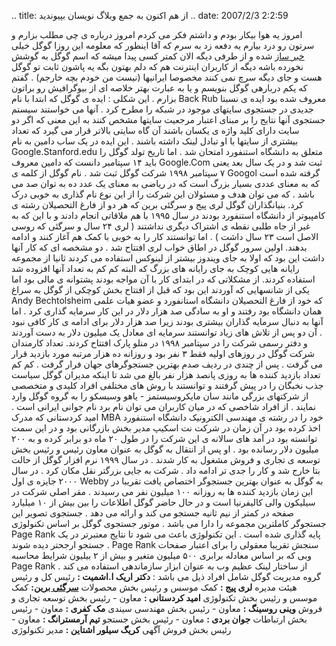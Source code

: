 .. title: از هم اکنون به جمع وبلاگ نویسان بپیوندید .. date: 2007/2/3
2:2:59

امروز یه هوا بیکار بودم و داشتم فکر می کردم امروز درباره ی چی مطلب بزارم
و سرتون رو درد بیارم یه دفعه زد به سرم که آقا اینطور که معلومه این روزا
گوگل خیلی [خبر ساز](http://www.googlesystem.blogspot.com/) شده و از طرفی
دیگه الان کمتر کسی پیدا میشه که اسم گوگل به گوشش نخورده باشه دیگه از
کاربران اینترنت هم که دلم بهتون بگه یه پاشون ثابت تو گوگل هست و جای دیگه
سرچ نمی کنند مخصوصا ایرانیها (نیست من خودم بچه خارجم) . گفتم که یکم
دربارهی گوگل بنویسم و یا به عبارت بهتر خلاصه ای از بیوگرافیش رو براتون
بزارم . این شکلی : ایده ی گوگل که ابتدا با نام Back Rub معروف شده بود
ایده ی نسبتا جدیدی در جستجوی سایتهای موجود در شبکه را مطرح کرد . آنها می
خواستند سیستم جستجوی آنها نتایج را بر مبنای اعتبار مرجعیت سایتها مشخص
کنند به این معنی که اگر دو سایت دارای کلید واژه ی یکسان باشند آن گاه
سایتی بالاتر قرار می گیرد که تعداد بیشتری از سایتها با او تبادل لینک
داشته باشند . این ایده در یک ساب دامین به نام Google.Stanford.edu متعلق
به دانشگاه استنفورد امتحان شد . اما تاریخ تولد گوگل را باید ۱۴ سپتامبر
دانست که دامین معروف Google.Com ثبت شد و در یک سال بعد یعنی ۷ سپتامبر
۱۹۹۸ شرکت گوگل ثبت شد . نام گوگل از کلمه ی Googol گرفته شده است که به
معنای عددی بسیار بزرگ است که در ریاضی به معنای یک عدد ده به توان صد می
باشد . که می توان هدف و مسئولان این شرکت را از این نوع نام گذاری به خوبی
درک کرد. بنیانگذاران گوگل لری پیج و سرگئی برین که هر دو از فارغ
التحصیلان رشته ی کامپیوتر از دانشگاه استنفورد بودند در سال ۱۹۹۵ با هم
ملاقاتی انجام دادند و با این که به غیر از جاه طلبی نقطه ی اشتراک دیگری
نداشتند ( لری ۲۴ سال و سرگئی که روسی الاصل است ۲۳ سال داشت ) . اما
توانستند کار را به خوبی با کمک هم آغاز کنند و ادامه بدهند. اولین سرور
گوگل در اطاق خواب لری افتتاح شد . دو مشخصه ای که کار آنها داشت این بود
که اولا به جای ویندوز بیشتر از لینوکس استفاده می کردند ثانیا از مجموعه
رایانه هایی کوچک به جای رایانه های بزرگ که البته کم کم به تعداد آنها
افزوده شد استفاده کردند. از مشکلاتی که در ابتدای کار با آن مواجه بودند
پشتوانه ی مالی بود اما یکی از شانسهایی که آوردند این بود که قبل از
افتتاح بخش کوچکی از گوگل به سراغ Andy Bechtolsheim که خود از فارغ
التحصیلان دانشگاه استانفورد و عضو هیات علمی همان دانشگاه بود رفتند و او
به سادگی صد هزار دلار در این کار سرمایه گذاری کرد . اما آنها به دنبال
سرمایه گذاران بیشتری بودند زیرا صد هزار دلار برای ادامه ی کار کافی نبود
. آن دو پس از تلاش های زیاد توانستند سرمایه ای معادل یک میلیون دلار به
دست آوردند و دفتر رسمی شرکت را در سپتامبر ۱۹۹۸ در منلو پارک افتتاح
کردند. تعداد کارمندان شرکت گوگل در روزهای اولیه فقط ۳ نفر بود و روزانه
ده هزار مرتبه مورد بازدید قرار می گرفت . پس از چندی در ردیف صدم بهترین
جستجوگرهای جهان فرار گرفت . کم کم تعداد بازدید کننده ها به روزی پانصد
هزار نفر بالغ می شد تا اینکه مدیران گوگل سیاست جذب نخبگان را در پیش
گرفتند و توانستند با روش های مختلفی افراد کلیدی و متخصصی از شرکتهای
بزرگی مانند سان مایکروسیستمز - یاهو وسیسکو را به گروه گوگل وارد نمایند .
از افراد شاخصی که در میان کاربران می توان نام برد نام جوانی ایرانی است .
امید کردستانی که مدرک MBA خود را در رشته ی مهندسی الکترونیک دانشگاه
استنفورد اخذ کرده بود در آن زمان در شرکت نت اسکیپ مدیر بخش بازرگانی بود
و در این سمت توانسته بود در آمد های سالانه ی این شرکت را در طول ۲۰ ماه
دو برابر کرده و به ۲۰۰ میلیون دلار رسانده بود . او پس از انتقال به گوگل
به عنوان معاون رئیس و رئیس بخش توسعه ی تجاری و فروش مشغول به کار شدند .
در سال ۱۹۹۹ نرم افزار گوگل از حالت بتا خارج شد و کار را جدی تر ادامه داد
. شرکت به جایی بزرگتر نقل مکان کرد . در سال ۲۰۰۰ جایزه ی اول Webby به
گوگل به عنوان بهترین جستجوگر اختصاص یافت تقریبا در این زمان بازدید کننده
ها به روزانه ۱۰۰ میلیون نفر می رسیدند . مقر اصلی شرکت در سیلیکون والی
کالیفرنیا است و در حال حاضر گوگل اطلاعات را بین بیش از ۱۰ میلیارد صفحه
در کمتر از نیم ثانیه جستجو می کند و ارائه می دهد . جستجوی تصویر این
جستجوگر کاملترین مجموعه را دارا می باشد . موتور جستجوی گوگل بر اساس
تکنولوژی Page Rank پایه گذاری شده است . این تکنولوژی باعث می شود تا
نتایج معتبرتر در یک جستجو ارجحتر دیده شوند . Page Rank سنجش تقریبا
معقولی را برای اعتبار صفحات وبی که بر اساس معادله برابری ۵۰۰ میلیون
متغیر و بیش از ۲ بیلیون شرایط محاسبه Page Rank از ساختار لینک عظیم وب به
عنوان ابزار سازماندهی استفاده می کند . گروه مدیریت گوگل شامل افراد ذیل
می باشد : **دکتر اریک ا.اشمیت :** رئیس کل و رئیس هیئت مدیره **لری پیج
:** کمک موسس و رئیس بخش محصولات **[سرگئی
برین](http://www.1pezeshk.com/archives/2007/02/post_424.html):** کمک
موسس و رئیس بخش تکنولوژی **امید کردستانی :** معاون - رئیس بخش توسعه
تجاری و فروش **وینی روسینگ :** معاون - رئیس بخش مهندسی سیندی **مک کفری
:** معاون - رئیس بخش ارتباطات **جوان بردی :** معاون - رئیس بخش جستجو
**تیم آرمسترانگ :** معاون - رئیس بخش فروش آگهی **کریگ سیلور اشتاین :**
مدیر تکنولوژی
